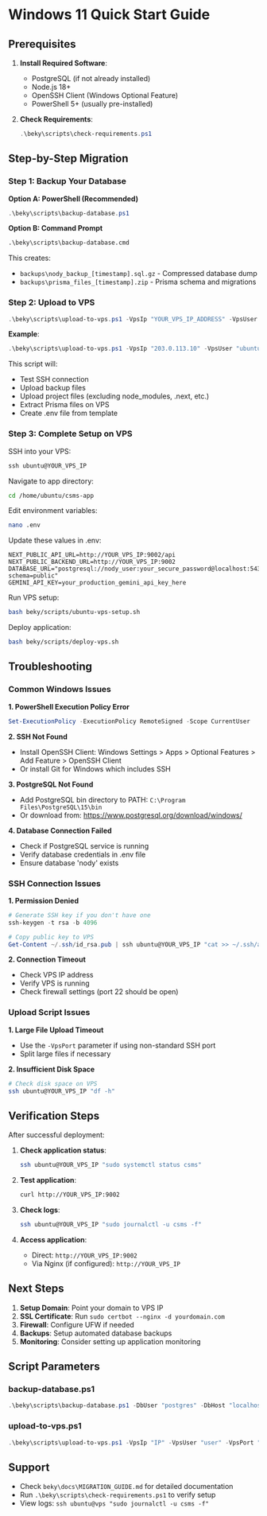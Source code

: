 # Windows 11 Quick Start Guide

## Prerequisites

1. **Install Required Software**:
   - PostgreSQL (if not already installed)
   - Node.js 18+ 
   - OpenSSH Client (Windows Optional Feature)
   - PowerShell 5+ (usually pre-installed)

2. **Check Requirements**:
   ```powershell
   .\beky\scripts\check-requirements.ps1
   ```

## Step-by-Step Migration

### Step 1: Backup Your Database

**Option A: PowerShell (Recommended)**
```powershell
.\beky\scripts\backup-database.ps1
```

**Option B: Command Prompt**
```cmd
.\beky\scripts\backup-database.cmd
```

This creates:
- `backups\nody_backup_[timestamp].sql.gz` - Compressed database dump
- `backups\prisma_files_[timestamp].zip` - Prisma schema and migrations

### Step 2: Upload to VPS

```powershell
.\beky\scripts\upload-to-vps.ps1 -VpsIp "YOUR_VPS_IP_ADDRESS" -VpsUser "ubuntu"
```

**Example**:
```powershell
.\beky\scripts\upload-to-vps.ps1 -VpsIp "203.0.113.10" -VpsUser "ubuntu"
```

This script will:
- Test SSH connection
- Upload backup files
- Upload project files (excluding node_modules, .next, etc.)
- Extract Prisma files on VPS
- Create .env file from template

### Step 3: Complete Setup on VPS

SSH into your VPS:
```powershell
ssh ubuntu@YOUR_VPS_IP
```

Navigate to app directory:
```bash
cd /home/ubuntu/csms-app
```

Edit environment variables:
```bash
nano .env
```

Update these values in .env:
```env
NEXT_PUBLIC_API_URL=http://YOUR_VPS_IP:9002/api
NEXT_PUBLIC_BACKEND_URL=http://YOUR_VPS_IP:9002
DATABASE_URL="postgresql://nody_user:your_secure_password@localhost:5432/nody?schema=public"
GEMINI_API_KEY=your_production_gemini_api_key_here
```

Run VPS setup:
```bash
bash beky/scripts/ubuntu-vps-setup.sh
```

Deploy application:
```bash
bash beky/scripts/deploy-vps.sh
```

## Troubleshooting

### Common Windows Issues

**1. PowerShell Execution Policy Error**
```powershell
Set-ExecutionPolicy -ExecutionPolicy RemoteSigned -Scope CurrentUser
```

**2. SSH Not Found**
- Install OpenSSH Client: Windows Settings > Apps > Optional Features > Add Feature > OpenSSH Client
- Or install Git for Windows which includes SSH

**3. PostgreSQL Not Found**
- Add PostgreSQL bin directory to PATH: `C:\Program Files\PostgreSQL\15\bin`
- Or download from: https://www.postgresql.org/download/windows/

**4. Database Connection Failed**
- Check if PostgreSQL service is running
- Verify database credentials in .env file
- Ensure database 'nody' exists

### SSH Connection Issues

**1. Permission Denied**
```powershell
# Generate SSH key if you don't have one
ssh-keygen -t rsa -b 4096

# Copy public key to VPS
Get-Content ~/.ssh/id_rsa.pub | ssh ubuntu@YOUR_VPS_IP "cat >> ~/.ssh/authorized_keys"
```

**2. Connection Timeout**
- Check VPS IP address
- Verify VPS is running
- Check firewall settings (port 22 should be open)

### Upload Script Issues

**1. Large File Upload Timeout**
- Use the `-VpsPort` parameter if using non-standard SSH port
- Split large files if necessary

**2. Insufficient Disk Space**
```bash
# Check disk space on VPS
ssh ubuntu@YOUR_VPS_IP "df -h"
```

## Verification Steps

After successful deployment:

1. **Check application status**:
   ```bash
   ssh ubuntu@YOUR_VPS_IP "sudo systemctl status csms"
   ```

2. **Test application**:
   ```bash
   curl http://YOUR_VPS_IP:9002
   ```

3. **Check logs**:
   ```bash
   ssh ubuntu@YOUR_VPS_IP "sudo journalctl -u csms -f"
   ```

4. **Access application**:
   - Direct: `http://YOUR_VPS_IP:9002`
   - Via Nginx (if configured): `http://YOUR_VPS_IP`

## Next Steps

1. **Setup Domain**: Point your domain to VPS IP
2. **SSL Certificate**: Run `sudo certbot --nginx -d yourdomain.com`
3. **Firewall**: Configure UFW if needed
4. **Backups**: Setup automated database backups
5. **Monitoring**: Consider setting up application monitoring

## Script Parameters

### backup-database.ps1
```powershell
.\beky\scripts\backup-database.ps1 -DbUser "postgres" -DbHost "localhost" -DbPort "5432" -DbName "nody"
```

### upload-to-vps.ps1
```powershell
.\beky\scripts\upload-to-vps.ps1 -VpsIp "IP" -VpsUser "user" -VpsPort "22" -RemotePath "/home/user/app"
```

## Support

- Check `beky\docs\MIGRATION_GUIDE.md` for detailed documentation
- Run `.\beky\scripts\check-requirements.ps1` to verify setup
- View logs: `ssh ubuntu@vps "sudo journalctl -u csms -f"`